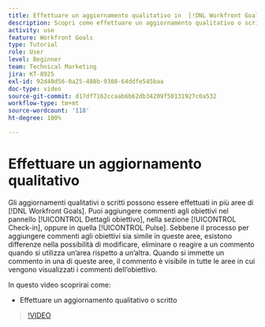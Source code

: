 ```yaml
---
title: Effettuare un aggiornamento qualitativo in  [!DNL Workfront Goals]
description: Scopri come effettuare un aggiornamento qualitativo o scritto in [!DNL Goals].
activity: use
feature: Workfront Goals
type: Tutorial
role: User
level: Beginner
team: Technical Marketing
jira: KT-8925
exl-id: 92d40d56-0a25-488b-9308-64ddfe545baa
doc-type: video
source-git-commit: d17df7162ccaab6b62db34209f50131927c0a532
workflow-type: tm+mt
source-wordcount: '118'
ht-degree: 100%

---
```


# Effettuare un aggiornamento qualitativo

Gli aggiornamenti qualitativi o scritti possono essere effettuati in più aree di [!DNL Workfront Goals]. Puoi aggiungere commenti agli obiettivi nel pannello [!UICONTROL Dettagli obiettivo], nella sezione [!UICONTROL Check-in], oppure in quella [!UICONTROL Pulse]. Sebbene il processo per aggiungere commenti agli obiettivi sia simile in queste aree, esistono differenze nella possibilità di modificare, eliminare o reagire a un commento quando si utilizza un’area rispetto a un’altra. Quando si immette un commento in una di queste aree, il commento è visibile in tutte le aree in cui vengono visualizzati i commenti dell’obiettivo.

In questo video scoprirai come:

* Effettuare un aggiornamento qualitativo o scritto

>[!VIDEO](https://video.tv.adobe.com/v/3415949/?quality=12&learn=on&enablevpops&captions=ita)
